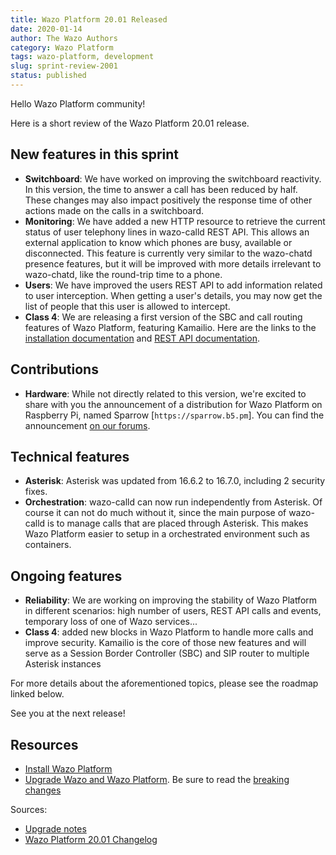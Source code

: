 ```yaml
---
title: Wazo Platform 20.01 Released
date: 2020-01-14
author: The Wazo Authors
category: Wazo Platform
tags: wazo-platform, development
slug: sprint-review-2001
status: published
---
```


Hello Wazo Platform community!

Here is a short review of the Wazo Platform 20.01 release.

## New features in this sprint

* **Switchboard**: We have worked on improving the switchboard reactivity. In this version, the time to answer a call has been reduced by half. These changes may also impact positively the response time of other actions made on the calls in a switchboard.
* **Monitoring**: We have added a new HTTP resource to retrieve the current status of user telephony lines in wazo-calld REST API. This allows an external application to know which phones are busy, available or disconnected. This feature is currently very similar to the wazo-chatd presence features, but it will be improved with more details irrelevant to wazo-chatd, like the round-trip time to a phone.
* **Users**: We have improved the users REST API to add information related to user interception. When getting a user's details, you may now get the list of people that this user is allowed to intercept.
* **Class 4**: We are releasing a first version of the SBC and call routing features of Wazo Platform, featuring Kamailio. Here are the links to the [installation documentation](/use-cases/class-4) and [REST API documentation](/documentation/overview/router-confd.html).

## Contributions

* **Hardware**: While not directly related to this version, we're excited to share with you the announcement of a distribution for Wazo Platform on Raspberry Pi, named Sparrow [`https://sparrow.b5.pm`]. You can find the announcement [on our forums](https://wazo-platform.discourse.group/t/sparrow-run-wazo-engine-on-raspberry-pi/126).

## Technical features

* **Asterisk**: Asterisk was updated from 16.6.2 to 16.7.0, including 2 security fixes.
* **Orchestration**: wazo-calld can now run independently from Asterisk. Of course it can not do much without it, since the main purpose of wazo-calld is to manage calls that are placed through Asterisk. This makes Wazo Platform easier to setup in a orchestrated environment such as containers.

## Ongoing features

* **Reliability**: We are working on improving the stability of Wazo Platform in different scenarios: high number of users, REST API calls and events, temporary loss of one of Wazo services...
* **Class 4**: added new blocks in Wazo Platform to handle more calls and improve security. Kamailio is the core of those new features and will serve as a Session Border Controller (SBC) and SIP router to multiple Asterisk instances

For more details about the aforementioned topics, please see the roadmap linked below.

See you at the next release!

## Resources

* [Install Wazo Platform](/uc-doc/installation/install-system)
* [Upgrade Wazo and Wazo Platform](/uc-doc/upgrade/introduction). Be sure to read the [breaking changes](http://wazo.readthedocs.io/en/wazo-19.17/upgrade/upgrade_notes.html)

Sources:

* [Upgrade notes](/uc-doc/upgrade/upgrade_notes)
* [Wazo Platform 20.01 Changelog](https://wazo-dev.atlassian.net/issues/?jql=project%3DWAZO%20AND%20fixVersion%3D20.01)

